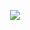<p align='center'>
    <img src="https://capsule-render.vercel.app/api?type=waving&color=auto&height=300&section=header&text=飛行機のプロジェクト%20&fontSize=50&animation=fadeIn&fontAlignY=38&desc=%20GitHub%20Profile%20or%20any%20Repo%20like%20me!&descAlignY=51&descAlign=62"/>
</p>

